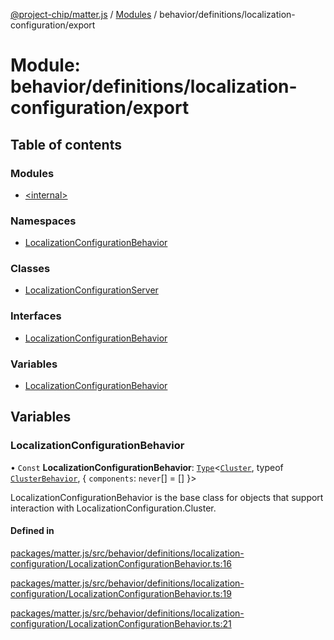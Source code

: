 [@project-chip/matter.js](../README.md) / [Modules](../modules.md) / behavior/definitions/localization-configuration/export

# Module: behavior/definitions/localization-configuration/export

## Table of contents

### Modules

- [\<internal\>](behavior_definitions_localization_configuration_export._internal_.md)

### Namespaces

- [LocalizationConfigurationBehavior](behavior_definitions_localization_configuration_export.LocalizationConfigurationBehavior.md)

### Classes

- [LocalizationConfigurationServer](../classes/behavior_definitions_localization_configuration_export.LocalizationConfigurationServer.md)

### Interfaces

- [LocalizationConfigurationBehavior](../interfaces/behavior_definitions_localization_configuration_export.LocalizationConfigurationBehavior-1.md)

### Variables

- [LocalizationConfigurationBehavior](behavior_definitions_localization_configuration_export.md#localizationconfigurationbehavior)

## Variables

### LocalizationConfigurationBehavior

• `Const` **LocalizationConfigurationBehavior**: [`Type`](../interfaces/behavior_cluster_export.ClusterBehavior.Type.md)\<[`Cluster`](../interfaces/cluster_export.LocalizationConfiguration.Cluster.md), typeof [`ClusterBehavior`](behavior_cluster_export.ClusterBehavior.md), \{ `components`: `never`[] = [] }\>

LocalizationConfigurationBehavior is the base class for objects that support interaction with LocalizationConfiguration.Cluster.

#### Defined in

[packages/matter.js/src/behavior/definitions/localization-configuration/LocalizationConfigurationBehavior.ts:16](https://github.com/project-chip/matter.js/blob/3adaded6/packages/matter.js/src/behavior/definitions/localization-configuration/LocalizationConfigurationBehavior.ts#L16)

[packages/matter.js/src/behavior/definitions/localization-configuration/LocalizationConfigurationBehavior.ts:19](https://github.com/project-chip/matter.js/blob/3adaded6/packages/matter.js/src/behavior/definitions/localization-configuration/LocalizationConfigurationBehavior.ts#L19)

[packages/matter.js/src/behavior/definitions/localization-configuration/LocalizationConfigurationBehavior.ts:21](https://github.com/project-chip/matter.js/blob/3adaded6/packages/matter.js/src/behavior/definitions/localization-configuration/LocalizationConfigurationBehavior.ts#L21)
